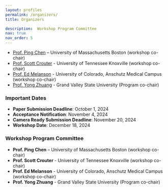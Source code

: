 ```yaml
---
layout: profiles
permalink: /organizers/
title: Organizers

description:  Workshop Program Committee
nav: true
nav_order: 5
---
```


- [Prof. Ping Chen](https://www.cs.umb.edu/~pchen/) – University of Massachusetts Boston (workshop co-chair)
- [Prof. Scott Crouter](https://krss.utk.edu/faculty-staff/scott-e-crouter-ph-d/) - University of Tennessee Knoxville (workshop co-chair)
- [Prof. Ed Melanson](https://som.cuanschutz.edu/Profiles/Faculty/Profile/476) - University of Colorado, Anschutz Medical Campus (workshop co-chair)
- [Prof. Yong Zhuang](https://yong-zhuang.github.io/) - Grand Valley State University (Program co-chair)



### Important Dates

- **Paper Submission Deadline**: October 1, 2024
- **Acceptance Notification**: November 4, 2024
- **Camera Ready Submission Deadline**: November 20, 2024
- **Workshop Date**: December 18, 2024

### Workshop Program Committee

- **Prof. Ping Chen** – University of Massachusetts Boston (workshop co-chair)
- **Prof. Scott Crouter** - University of Tennessee Knoxville (workshop co-chair)
- **Prof. Ed Melanson** - University of Colorado, Anschutz Medical Campus (workshop co-chair)
- **Prof. Yong Zhuang** - Grand Valley State University (Program co-chair)